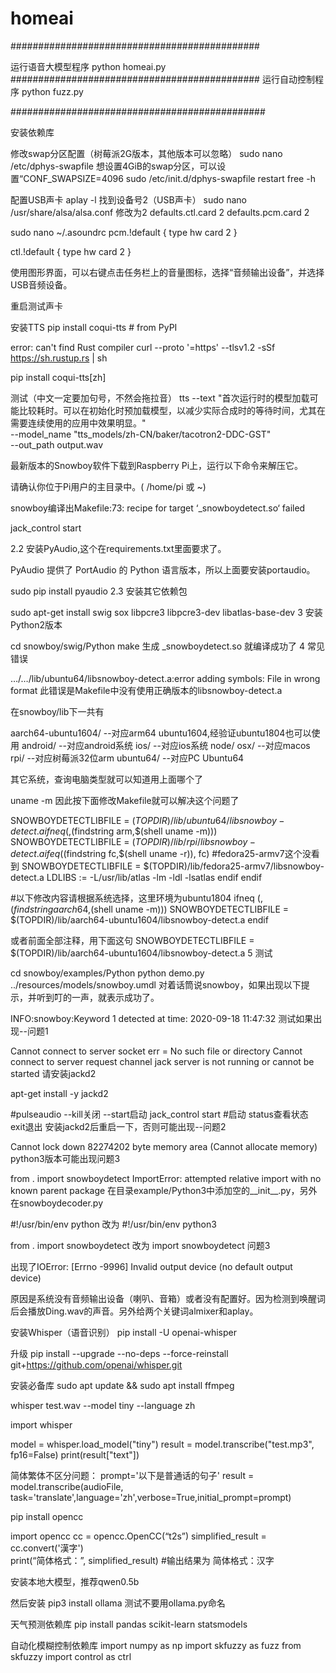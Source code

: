 # homeai

#############################################

运行语音大模型程序
python homeai.py
#############################################
运行自动控制程序
python fuzz.py

##############################################

安装依赖库

修改swap分区配置（树莓派2G版本，其他版本可以忽略）
sudo nano /etc/dphys-swapfile
想设置4GiB的swap分区，可以设置“CONF_SWAPSIZE=4096
sudo /etc/init.d/dphys-swapfile restart
free -h

配置USB声卡
aplay -l
找到设备号2（USB声卡）
sudo nano /usr/share/alsa/alsa.conf
修改为2
defaults.ctl.card 2
defaults.pcm.card 2

sudo nano ~/.asoundrc
pcm.!default {
    type hw
    card 2
}

ctl.!default {
    type hw
    card 2
}

使用图形界面，可以右键点击任务栏上的音量图标，选择“音频输出设备”，并选择USB音频设备。

重启测试声卡

安装TTS
pip install coqui-tts  # from PyPI

error: can't find Rust compiler
curl --proto '=https' --tlsv1.2 -sSf https://sh.rustup.rs | sh 
 
pip install coqui-tts[zh]


测试（中文一定要加句号，不然会拖拉音）
tts --text "首次运行时的模型加载可能比较耗时。可以在初始化时预加载模型，以减少实际合成时的等待时间，尤其在需要连续使用的应用中效果明显。" \
    --model_name "tts_models/zh-CN/baker/tacotron2-DDC-GST" \
    --out_path output.wav


最新版本的Snowboy软件下载到Raspberry Pi上，运行以下命令来解压它。

请确认你位于Pi用户的主目录中。( /home/pi 或 ~)

snowboy编译出Makefile:73: recipe for target ‘_snowboydetect.so‘ failed


jack_control start

2.2 安装PyAudio,这个在requirements.txt里面要求了。

  PyAudio 提供了 PortAudio 的 Python 语言版本，所以上面要安装portaudio。

sudo pip install pyaudio
2.3 安装其它依赖包

sudo apt-get install swig sox libpcre3 libpcre3-dev libatlas-base-dev
3 安装Python2版本

cd snowboy/swig/Python
make
生成 _snowboydetect.so 就编译成功了
4 常见错误

 …/…/lib/ubuntu64/libsnowboy-detect.a:error adding symbols: File in wrong format
此错误是Makefile中没有使用正确版本的libsnowboy-detect.a

在snowboy/lib下一共有

aarch64-ubuntu1604/    --对应arm64 ubuntu1604,经验证ubuntu1804也可以使用
android/                         --对应android系统
ios/                                 --对应ios系统
node/
osx/                                 --对应macos
rpi/                                   --对应树莓派32位arm
ubuntu64/                        --对应PC Ubuntu64

其它系统，查询电脑类型就可以知道用上面哪个了

uname -m
因此按下面修改Makefile就可以解决这个问题了

SNOWBOYDETECTLIBFILE = $(TOPDIR)/lib/ubuntu64/libsnowboy-detect.a
ifneq (,$(findstring arm,$(shell uname -m)))
  SNOWBOYDETECTLIBFILE = $(TOPDIR)/lib/rpi/libsnowboy-detect.a
  ifeq ($(findstring fc,$(shell uname -r)), fc) 
    #fedora25-armv7这个没看到
    SNOWBOYDETECTLIBFILE = $(TOPDIR)/lib/fedora25-armv7/libsnowboy-detect.a
    LDLIBS := -L/usr/lib/atlas -lm -ldl -lsatlas
  endif
endif
 
#以下修改内容请根据系统选择，这里环境为ubuntu1804
ifneq (,$(findstring aarch64,$(shell uname -m)))
  SNOWBOYDETECTLIBFILE = $(TOPDIR)/lib/aarch64-ubuntu1604/libsnowboy-detect.a
endif
 
或者前面全部注释，用下面这句
SNOWBOYDETECTLIBFILE = $(TOPDIR)/lib/aarch64-ubuntu1604/libsnowboy-detect.a
5 测试

cd snowboy/examples/Python
python demo.py ../resources/models/snowboy.umdl
对着话筒说snowboy，如果出现以下提示，并听到叮的一声，就表示成功了。

INFO:snowboy:Keyword 1 detected at time: 2020-09-18 11:47:32
测试如果出现--问题1

Cannot connect to server socket err = No such file or directory
Cannot connect to server request channel
jack server is not running or cannot be started
请安装jackd2

apt-get install -y jackd2
 
#pulseaudio --kill关闭 --start启动
jack_control start #启动 status查看状态 exit退出
安装jackd2后重启一下，否则可能出现--问题2

Cannot lock down 82274202 byte memory area (Cannot allocate memory)
python3版本可能出现问题3

 from . import snowboydetect
ImportError: attempted relative import with no known parent package
在目录example/Python3中添加空的__init__.py，另外在snowboydecoder.py

#!/usr/bin/env python
改为
#!/usr/bin/env python3
 
from . import snowboydetect
改为
import snowboydetect
问题3

出现了IOError: [Errno -9996] Invalid output device (no default output device)

原因是系统没有音频输出设备（喇叭、音箱）或者没有配置好。因为检测到唤醒词后会播放Ding.wav的声音。另外给两个关键词almixer和aplay。


安装Whisper（语音识别）
pip install -U openai-whisper

升级
pip install --upgrade --no-deps --force-reinstall git+https://github.com/openai/whisper.git

安装必备库
sudo apt update && sudo apt install ffmpeg

whisper test.wav --model tiny --language zh

import whisper

model = whisper.load_model("tiny")
result = model.transcribe("test.mp3", fp16=False)
print(result["text"])

简体繁体不区分问题：
prompt='以下是普通话的句子'
result = model.transcribe(audioFile, task='translate',language='zh',verbose=True,initial_prompt=prompt)

pip install opencc

import opencc
cc = opencc.OpenCC(“t2s”)
simplified_result = cc.convert('漢字')  
print(“简体格式：”, simplified_result)
#输出结果为 简体格式：汉字


安装本地大模型，推荐qwen0.5b


然后安装
pip3 install ollama
测试不要用ollama.py命名

天气预测依赖库
pip install pandas scikit-learn statsmodels

自动化模糊控制依赖库
import numpy as np
import skfuzzy as fuzz
from skfuzzy import control as ctrl


